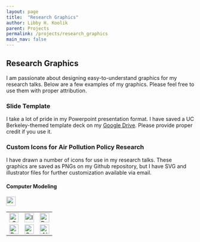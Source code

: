 ```yaml
---
layout: page
title:  "Research Graphics"
author: Libby H. Koolik
parent: Projects
permalink: /projects/research_graphics
main_nav: false
---
```


## Research Graphics

I am passionate about designing easy-to-understand graphics for my research talks. Below are a few examples of my graphics. Please feel free to use them with proper attribution.

### Slide Template
I take a lot of pride in my Powerpoint presentation format. I have saved a UC Berkeley-themed template deck on my [Google Drive](https://docs.google.com/presentation/d/1BjEPyJyxJjpy68SjDzuis9cBn-pb9psQ/edit?usp=sharing&ouid=102404854361369621684&rtpof=true&sd=true). Please provide proper credit if you use it.

### Custom Icons for Air Pollution Policy Research

I have drawn a number of icons for use in my research talks. These graphics are saved as PNGs on my Github repository, but I have SVG and illustrator files for further customization available via email.

#### Computer Modeling
<a href="{{ site.baseurl }}/assets/research_graphics/computer_model-01.png">
  <img src="{{ site.baseurl }}/assets/research_graphics/computer_model-01.png" alt="computer model" width="25"/>
</a>

<table style="border: none; width: 100%; height: 100%; table-layout: fixed;">
  <tr>
    <td style="border: none; text-align: center;">
      <a href="{{ site.baseurl }}/assets/research_graphics/computer_model-01.png">
        <img src="{{ site.baseurl }}/assets/research_graphics/computer_model-01.png" alt="Computer Modeling" width="25"/>
      </a>
    </td>
    <td style="border: none; text-align: center;">
      <a href="{{ site.baseurl }}/assets/research_graphics/idea-01.png">
        <img src="{{ site.baseurl }}/assets/research_graphics/idea-01.png" alt="Ideation" width="25"/>
      </a>
    </td>
    <td style="border: none; text-align: center;">
      <a href="{{ site.baseurl }}/assets/research_graphics/policy-01.png">
        <img src="{{ site.baseurl }}/assets/research_graphics/policy-01.png" alt="Policy" width="25"/>
      </a>
    </td>
  </tr>
  <tr>
    <td style="border: none; text-align: center;">
      <a href="{{ site.baseurl }}/assets/research_graphics/reference_monitor-01.png">
        <img src="{{ site.baseurl }}/assets/research_graphics/reference_monitor-01.png" alt="Reference Air Pollution Monitor" width="25"/>
      </a>
    </td>
    <td style="border: none; text-align: center;">
      <a href="{{ site.baseurl }}/assets/research_graphics/satellite-01.png">
        <img src="{{ site.baseurl }}/assets/research_graphics/satellite-01.png" alt="Satellites" width="25"/>
      </a>
    </td>
    <td style="border: none; text-align: center;">
      <a href="{{ site.baseurl }}/assets/research_graphics/source_w_plume-01.png">
        <img src="{{ site.baseurl }}/assets/research_graphics/source_w_plume-01.png" alt="Air pollution sources" width="25"/>
      </a>
    </td>
  </tr>
</table>



### InMAP Methodology
The following images help visualize the [InMAP Source-Receptor Matrix](https://zenodo.org/records/7548607) created by Chris Tessum et al.

I designed this graphic to show how there are individual layers of the InMAP Source Receptor Matrix (ISRM) for each pollutant. 

![Visual representation of the ISRM layers]({{ site.baseurl }}/assets/research_graphics/isrm_layers-01.png "Visual representation of the ISRM layers"){:.profile}

I designed this graphic to illustrate how a fine-scale resolution model like InMAP can be trained by the parameters from a lower-spatial resolution model like CMAQ or WRF-Chem.

![Visual representation of how the ISRM is trained on a larger scale chemical-transport model like CMAQ or WRF]({{ site.baseurl }}/assets/research_graphics/cmaq_to_isrm-fixed-01.png "Visual representation of how the ISRM is trained on a larger scale chemical-transport model like CMAQ or WRF"){:.profile}

I generated this map in Python to help show the irregular grid over the [California ISRM](https://zenodo.org/records/7548607).
![Example California ISRM grid]({{ site.baseurl }}/assets/research_graphics/example_isrm_grid-01.png "Example California ISRM grid"){:.profile}
